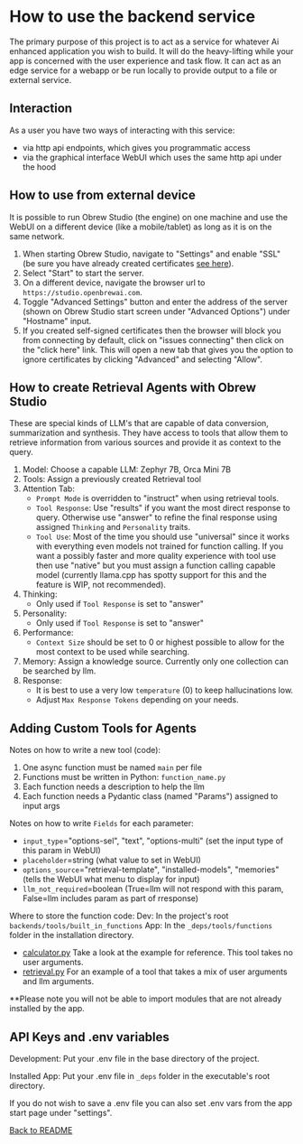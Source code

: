 # How to use the backend service

The primary purpose of this project is to act as a service for whatever Ai enhanced application you wish to build. It will do the heavy-lifting while your app is concerned with the user experience and task flow. It can act as an edge service for a webapp or be run locally to provide output to a file or external service.

## Interaction

As a user you have two ways of interacting with this service:

- via http api endpoints, which gives you programmatic access
- via the graphical interface WebUI which uses the same http api under the hood

## How to use from external device

It is possible to run Obrew Studio (the engine) on one machine and use the WebUI on a different device (like a mobile/tablet) as long as it is on the same network.

1. When starting Obrew Studio, navigate to "Settings" and enable "SSL" (be sure you have already created certificates [see here](deploy.md#start-server-on-localcloud-network-over-https)).
2. Select "Start" to start the server.
3. On a different device, navigate the browser url to `https://studio.openbrewai.com`.
4. Toggle "Advanced Settings" button and enter the address of the server (shown on Obrew Studio start screen under "Advanced Options") under "Hostname" input.
5. If you created self-signed certificates then the browser will block you from connecting by default, click on "issues connecting" then click on the "click here" link. This will open a new tab that gives you the option to ignore certificates by clicking "Advanced" and selecting "Allow".

## How to create Retrieval Agents with Obrew Studio

These are special kinds of LLM's that are capable of data conversion, summarization and synthesis. They have access to tools that allow them to retrieve information from various sources and provide it as context to the query.

1. Model: Choose a capable LLM: Zephyr 7B, Orca Mini 7B
2. Tools: Assign a previously created Retrieval tool
3. Attention Tab:
   - `Prompt Mode` is overridden to "instruct" when using retrieval tools.
   - `Tool Response`: Use "results" if you want the most direct response to query. Otherwise use "answer" to refine the final response using assigned `Thinking` and `Personality` traits.
   - `Tool Use`: Most of the time you should use "universal" since it works with everything even models not trained for function calling. If you want a possibly faster and more quality experience with tool use then use "native" but you must assign a function calling capable model (currently llama.cpp has spotty support for this and the feature is WIP, not recommended).
4. Thinking:
   - Only used if `Tool Response` is set to "answer"
5. Personality:
   - Only used if `Tool Response` is set to "answer"
6. Performance:
   - `Context Size` should be set to 0 or highest possible to allow for the most context to be used while searching.
7. Memory: Assign a knowledge source. Currently only one collection can be searched by llm.
8. Response:
   - It is best to use a very low `temperature` (0) to keep hallucinations low.
   - Adjust `Max Response Tokens` depending on your needs.

## Adding Custom Tools for Agents

Notes on how to write a new tool (code):

1. One async function must be named `main` per file
2. Functions must be written in Python: `function_name.py`
3. Each function needs a description to help the llm
4. Each function needs a Pydantic class (named "Params") assigned to input args

Notes on how to write `Fields` for each parameter:

- `input_type`="options-sel", "text", "options-multi" (set the input type of this param in WebUI)
- `placeholder`=string (what value to set in WebUI)
- `options_source`="retrieval-template", "installed-models", "memories" (tells the WebUI what menu to display for input)
- `llm_not_required`=boolean (True=llm will not respond with this param, False=llm includes param as part of rresponse)

Where to store the function code:
Dev: In the project's root `backends/tools/built_in_functions`
App: In the `_deps/tools/functions` folder in the installation directory.

- [calculator.py](/backends/tools/built_in_functions/calculator.py) Take a look at the example for reference. This tool takes no user arguments.
- [retrieval.py](/backends/tools/built_in_functions/retrieval.py) For an example of a tool that takes a mix of user arguments and llm arguments.

\*\*Please note you will not be able to import modules that are not already installed by the app.

## API Keys and .env variables

Development: Put your .env file in the base directory of the project.

Installed App: Put your .env file in `_deps` folder in the executable's root directory.

If you do not wish to save a .env file you can also set .env vars from the app start page under "settings".

[Back to README](../README.md)

